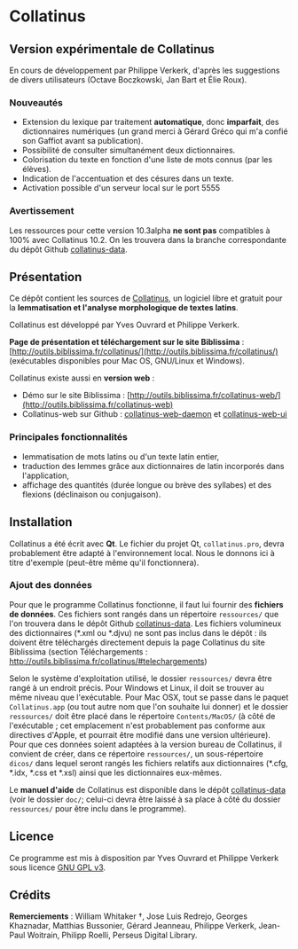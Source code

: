 # Collatinus

## Version expérimentale de Collatinus

En cours de développement par Philippe Verkerk, d'après les suggestions de divers utilisateurs (Octave Boczkowski, Jan Bart et Élie Roux).

### Nouveautés

- Extension du lexique par traitement **automatique**, donc **imparfait**, des dictionnaires numériques (un grand merci à Gérard Gréco qui m'a confié son Gaffiot avant sa publication).
- Possibilité de consulter simultanément deux dictionnaires.
- Colorisation du texte en fonction d'une liste de mots connus (par les élèves).
- Indication de l'accentuation et des césures dans un texte.
- Activation possible d'un serveur local sur le port 5555

### Avertissement

Les ressources pour cette version 10.3alpha **ne sont pas** compatibles à 100% avec Collatinus 10.2. On les trouvera dans la branche correspondante du dépôt Github [collatinus-data](https://github.com/biblissima/collatinus-data).

## Présentation

Ce dépôt contient les sources de [Collatinus](http://outils.biblissima.fr/collatinus/), un logiciel libre et gratuit pour la **lemmatisation et l'analyse morphologique de textes latins**.

Collatinus est développé par Yves Ouvrard et Philippe Verkerk.

**Page de présentation et téléchargement sur le site Biblissima** : [http://outils.biblissima.fr/collatinus/](http://outils.biblissima.fr/collatinus/) (exécutables disponibles pour Mac OS, GNU/Linux et Windows).

Collatinus existe aussi en **version web** :
- Démo sur le site Biblissima : [http://outils.biblissima.fr/collatinus-web/](http://outils.biblissima.fr/collatinus-web)
- Collatinus-web sur Github : [collatinus-web-daemon](https://github.com/biblissima/collatinus-web-daemon) et [collatinus-web-ui](https://github.com/biblissima/collatinus-web-ui)

### Principales fonctionnalités

- lemmatisation de mots latins ou d'un texte latin entier,
- traduction des lemmes grâce aux dictionnaires de latin incorporés dans l'application,
- affichage des quantités (durée longue ou brève des syllabes) et des flexions (déclinaison ou conjugaison).

## Installation

Collatinus a été écrit avec **Qt**. Le fichier du projet Qt, `collatinus.pro`, devra probablement être adapté à l'environnement local. Nous le donnons ici à titre d'exemple (peut-être même qu'il fonctionnera).

### Ajout des données

Pour que le programme Collatinus fonctionne, il faut lui fournir des **fichiers de données**. Ces fichiers sont rangés dans un répertoire `ressources/` que l'on trouvera dans le dépôt Github [collatinus-data](https://github.com/biblissima/collatinus-data). Les fichiers volumineux des dictionnaires (*.xml ou *.djvu) ne sont pas inclus dans le dépôt : ils doivent être téléchargés directement depuis la page Collatinus du site Biblissima (section Téléchargements : http://outils.biblissima.fr/collatinus/#telechargements)

Selon le système d'exploitation utilisé, le dossier `ressources/` devra être rangé à un endroit précis. Pour Windows et Linux, il doit se trouver au même niveau que l'exécutable. Pour Mac OSX, tout se passe dans le paquet `Collatinus.app` (ou tout autre nom que l'on souhaite lui donner) et le dossier `ressources/` doit être placé dans le répertoire `Contents/MacOS/` (à côté de l'exécutable ; cet emplacement n'est probablement pas conforme aux directives d'Apple, et pourrait être modifié dans une version ultérieure). 
Pour que ces données soient adaptées à la version bureau de Collatinus, il convient de créer, dans ce répertoire `ressources/`, un sous-répertoire `dicos/` dans lequel seront rangés les fichiers relatifs aux dictionnaires (*.cfg, *.idx, *.css et *.xsl) ainsi que les dictionnaires eux-mêmes.

Le **manuel d'aide** de Collatinus est disponible dans le dépôt [collatinus-data](https://github.com/biblissima/collatinus-data) (voir le dossier `doc/`; celui-ci devra être laissé à sa place à côté du dossier `ressources/` pour être inclu dans le programme).


## Licence

Ce programme est mis à disposition par Yves Ouvrard et Philippe Verkerk sous licence [GNU GPL v3](http://www.gnu.org/licenses/gpl.html).

## Crédits

**Remerciements** : William Whitaker †, Jose Luis Redrejo, Georges Khaznadar, Matthias Bussonier, Gérard Jeanneau, Philippe Verkerk, Jean-Paul Woitrain, Philipp Roelli, Perseus Digital Library.
